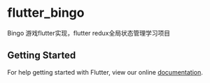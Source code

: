 # flutter_bingo

Bingo 游戏flutter实现，flutter redux全局状态管理学习项目

## Getting Started

For help getting started with Flutter, view our online
[documentation](https://flutter.io/).
